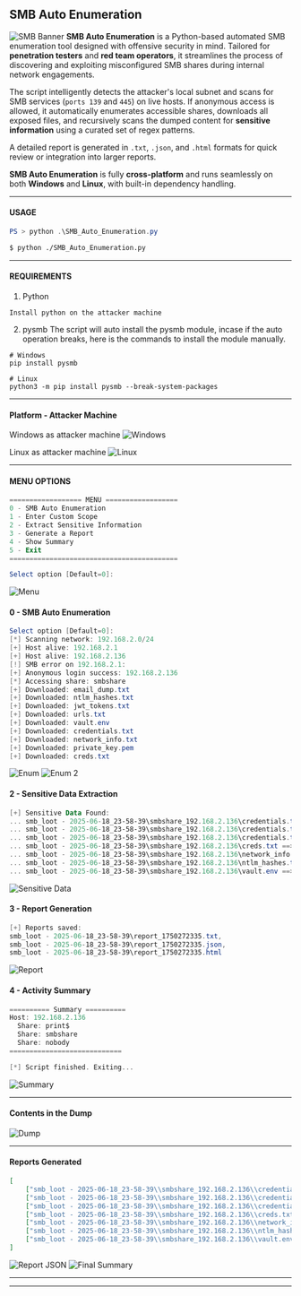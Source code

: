 ## SMB Auto Enumeration

![SMB Banner](Attachments/Pasted%20image%2020250620163556.png)
**SMB Auto Enumeration** is a Python-based automated SMB enumeration tool designed with offensive security in mind. Tailored for **penetration testers** and **red team operators**, it streamlines the process of discovering and exploiting misconfigured SMB shares during internal network engagements.

The script intelligently detects the attacker's local subnet and scans for SMB services (`ports 139` and `445`) on live hosts. If anonymous access is allowed, it automatically enumerates accessible shares, downloads all exposed files, and recursively scans the dumped content for **sensitive information** using a curated set of regex patterns.

A detailed report is generated in `.txt`, `.json`, and `.html` formats for quick review or integration into larger reports.

**SMB Auto Enumeration** is fully **cross-platform** and runs seamlessly on both **Windows** and **Linux**, with built-in dependency handling.

---
#### USAGE

```powershell
PS > python .\SMB_Auto_Enumeration.py
```

```bash
$ python ./SMB_Auto_Enumeration.py
```

---
#### REQUIREMENTS

1. Python
```
Install python on the attacker machine
```

2. pysmb
The script will auto install the pysmb module, incase if the auto operation breaks, here is the commands to install the module manually.
```
# Windows
pip install pysmb

# Linux
python3 -m pip install pysmb --break-system-packages
```

---
#### Platform - Attacker Machine

Windows as attacker machine
![Windows](attachments/Pasted%20image%2020250619011449.png)

Linux as attacker machine
![Linux](attachments/Pasted%20image%2020250619011607.png)

---
#### MENU OPTIONS

```powershell
================== MENU ==================
0 - SMB Auto Enumeration
1 - Enter Custom Scope
2 - Extract Sensitive Information
3 - Generate a Report
4 - Show Summary
5 - Exit
==========================================

Select option [Default=0]:
```

![Menu](attachments/Pasted%20image%2020250619005037.png)
#### 0 - SMB Auto Enumeration
```powershell
Select option [Default=0]:
[*] Scanning network: 192.168.2.0/24
[+] Host alive: 192.168.2.1
[+] Host alive: 192.168.2.136
[!] SMB error on 192.168.2.1:
[+] Anonymous login success: 192.168.2.136
[*] Accessing share: smbshare
[+] Downloaded: email_dump.txt
[+] Downloaded: ntlm_hashes.txt
[+] Downloaded: jwt_tokens.txt
[+] Downloaded: urls.txt
[+] Downloaded: vault.env
[+] Downloaded: credentials.txt
[+] Downloaded: network_info.txt
[+] Downloaded: private_key.pem
[+] Downloaded: creds.txt
```
![Enum](attachments/Pasted%20image%2020250619005104.png)
![Enum 2](attachments/Pasted%20image%2020250619005127.png)

#### 2 - Sensitive Data Extraction
```powershell
[+] Sensitive Data Found:
... smb_loot - 2025-06-18_23-58-39\smbshare_192.168.2.136\credentials.txt ==> [Username] username: admin
... smb_loot - 2025-06-18_23-58-39\smbshare_192.168.2.136\credentials.txt ==> [Password] password: Admin@1234
... smb_loot - 2025-06-18_23-58-39\smbshare_192.168.2.136\credentials.txt ==> [AWS_SECRET] aws_secret_access_key = wJalrXUtnFEMI/K7MDENG/bPxRfiCYEXAMPLEKEY
... smb_loot - 2025-06-18_23-58-39\smbshare_192.168.2.136\creds.txt ==> [Username] testuser: testpass123
... smb_loot - 2025-06-18_23-58-39\smbshare_192.168.2.136\network_info.txt ==> [Username] User: john.doe
... smb_loot - 2025-06-18_23-58-39\smbshare_192.168.2.136\ntlm_hashes.txt ==> [NTLM Hash] aad3b435b51404eeaad3b435b51404ee:25d55ad283aa400af464c76d713c07ad
... smb_loot - 2025-06-18_23-58-39\smbshare_192.168.2.136\vault.env ==> [Token] TOKEN=eyBcIHRva2VuX2hhc2hcIHRlc3QK
```
![Sensitive Data](attachments/Pasted%20image%2020250619005156.png)

#### 3 - Report Generation
```powershell
[+] Reports saved:
smb_loot - 2025-06-18_23-58-39\report_1750272335.txt,
smb_loot - 2025-06-18_23-58-39\report_1750272335.json,
smb_loot - 2025-06-18_23-58-39\report_1750272335.html
```
![Report](attachments/Pasted%20image%2020250619005220.png)

#### 4 - Activity Summary 
```powershell
========== Summary ==========
Host: 192.168.2.136
  Share: print$
  Share: smbshare
  Share: nobody
============================

[*] Script finished. Exiting...
```
![Summary](attachments/Pasted%20image%2020250619005236.png)

---
#### Contents in the Dump
![Dump](attachments/Pasted%20image%2020250619010752.png)

---
#### Reports Generated
```json
[
    ["smb_loot - 2025-06-18_23-58-39\\smbshare_192.168.2.136\\credentials.txt", "Username", "username: admin"],
    ["smb_loot - 2025-06-18_23-58-39\\smbshare_192.168.2.136\\credentials.txt", "Password", "password: Admin@1234"],
    ["smb_loot - 2025-06-18_23-58-39\\smbshare_192.168.2.136\\credentials.txt", "AWS_SECRET", "aws_secret_access_key = wJalrXUtnFEMI/K7MDENG/bPxRfiCYEXAMPLEKEY"],
    ["smb_loot - 2025-06-18_23-58-39\\smbshare_192.168.2.136\\creds.txt", "Username", "testuser: testpass123"],
    ["smb_loot - 2025-06-18_23-58-39\\smbshare_192.168.2.136\\network_info.txt", "Username", "User: john.doe"],
    ["smb_loot - 2025-06-18_23-58-39\\smbshare_192.168.2.136\\ntlm_hashes.txt", "NTLM Hash", "aad3b435b51404eeaad3b435b51404ee:25d55ad283aa400af464c76d713c07ad"],
    ["smb_loot - 2025-06-18_23-58-39\\smbshare_192.168.2.136\\vault.env", "Token", "TOKEN=eyBcIHRva2VuX2hhc2hcIHRlc3QK"]
]         
```

![Report JSON](attachments/Pasted%20image%2020250619011008.png)
![Final Summary](attachments/Pasted%20image%2020250619011148.png)

---
---
